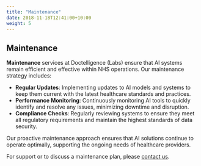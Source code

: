 ```yaml
---
title: "Maintenance"
date: 2018-11-18T12:41:00+10:00
weight: 5
---
```


## Maintenance

**Maintenance** services at Doctelligence (Labs) ensure that AI systems remain efficient and effective within NHS operations. Our maintenance strategy includes:

- **Regular Updates**: Implementing updates to AI models and systems to keep them current with the latest healthcare standards and practices.
- **Performance Monitoring**: Continuously monitoring AI tools to quickly identify and resolve any issues, minimizing downtime and disruption.
- **Compliance Checks**: Regularly reviewing systems to ensure they meet all regulatory requirements and maintain the highest standards of data security.

Our proactive maintenance approach ensures that AI solutions continue to operate optimally, supporting the ongoing needs of healthcare providers.

For support or to discuss a maintenance plan, please [contact us](mailto:your-email@doctelligence.com).

